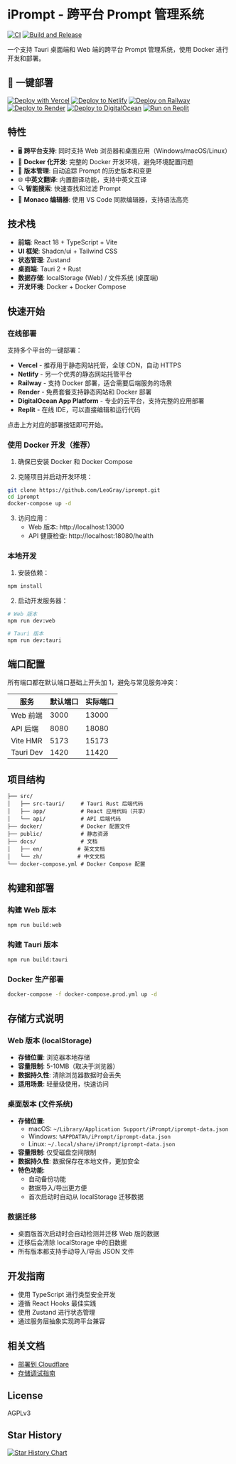 # iPrompt - 跨平台 Prompt 管理系统

[![CI](https://github.com/LeoGray/iprompt/actions/workflows/ci.yml/badge.svg)](https://github.com/LeoGray/iprompt/actions/workflows/ci.yml)
[![Build and Release](https://github.com/LeoGray/iprompt/actions/workflows/build.yml/badge.svg)](https://github.com/LeoGray/iprompt/actions/workflows/build.yml)

一个支持 Tauri 桌面端和 Web 端的跨平台 Prompt 管理系统，使用 Docker 进行开发和部署。

## 🚀 一键部署

[![Deploy with Vercel](https://vercel.com/button)](https://vercel.com/new/clone?repository-url=https%3A%2F%2Fgithub.com%2FLeoGray%2FiPrompt&project-name=iprompt&repository-name=iprompt&demo-title=iPrompt&demo-description=A%20cross-platform%20prompt%20management%20system&demo-url=https%3A%2F%2Fiprompt.vercel.app)
[![Deploy to Netlify](https://www.netlify.com/img/deploy/button.svg)](https://app.netlify.com/start/deploy?repository=https://github.com/LeoGray/iPrompt)
[![Deploy on Railway](https://railway.app/button.svg)](https://railway.app/template/deploy?template=https%3A%2F%2Fgithub.com%2FLeoGray%2FiPrompt&envs=NODE_ENV&NODE_ENVDesc=Production%20environment&NODE_ENVDefault=production)
[![Deploy to Render](https://render.com/images/deploy-to-render-button.svg)](https://render.com/deploy?repo=https://github.com/LeoGray/iPrompt)
[![Deploy to DigitalOcean](https://www.deploytodo.com/do-btn-blue.svg)](https://cloud.digitalocean.com/apps/new?repo=https://github.com/LeoGray/iPrompt/tree/main)
[![Run on Replit](https://replit.com/badge/github/LeoGray/iPrompt)](https://replit.com/new/github/LeoGray/iPrompt)

## 特性

- 🖥️ **跨平台支持**: 同时支持 Web 浏览器和桌面应用（Windows/macOS/Linux）
- 🐳 **Docker 化开发**: 完整的 Docker 开发环境，避免环境配置问题
- 🔄 **版本管理**: 自动追踪 Prompt 的历史版本和变更
- 🌐 **中英文翻译**: 内置翻译功能，支持中英文互译
- 🔍 **智能搜索**: 快速查找和过滤 Prompt
- 📝 **Monaco 编辑器**: 使用 VS Code 同款编辑器，支持语法高亮

## 技术栈

- **前端**: React 18 + TypeScript + Vite
- **UI 框架**: Shadcn/ui + Tailwind CSS
- **状态管理**: Zustand
- **桌面端**: Tauri 2 + Rust
- **数据存储**: localStorage (Web) / 文件系统 (桌面端)
- **开发环境**: Docker + Docker Compose

## 快速开始

### 在线部署

支持多个平台的一键部署：

- **Vercel** - 推荐用于静态网站托管，全球 CDN，自动 HTTPS
- **Netlify** - 另一个优秀的静态网站托管平台
- **Railway** - 支持 Docker 部署，适合需要后端服务的场景
- **Render** - 免费套餐支持静态网站和 Docker 部署
- **DigitalOcean App Platform** - 专业的云平台，支持完整的应用部署
- **Replit** - 在线 IDE，可以直接编辑和运行代码

点击上方对应的部署按钮即可开始。

### 使用 Docker 开发（推荐）

1. 确保已安装 Docker 和 Docker Compose

2. 克隆项目并启动开发环境：
```bash
git clone https://github.com/LeoGray/iprompt.git
cd iprompt
docker-compose up -d
```

3. 访问应用：
   - Web 版本: http://localhost:13000
   - API 健康检查: http://localhost:18080/health

### 本地开发

1. 安装依赖：
```bash
npm install
```

2. 启动开发服务器：
```bash
# Web 版本
npm run dev:web

# Tauri 版本
npm run dev:tauri
```

## 端口配置

所有端口都在默认端口基础上开头加 1，避免与常见服务冲突：

| 服务 | 默认端口 | 实际端口 |
|------|---------|----------|
| Web 前端 | 3000 | 13000 |
| API 后端 | 8080 | 18080 |
| Vite HMR | 5173 | 15173 |
| Tauri Dev | 1420 | 11420 |

## 项目结构

```
├── src/
│   ├── src-tauri/     # Tauri Rust 后端代码
│   ├── app/           # React 应用代码（共享）
│   └── api/           # API 后端代码
├── docker/            # Docker 配置文件
├── public/            # 静态资源
├── docs/              # 文档
│   ├── en/           # 英文文档
│   └── zh/           # 中文文档
└── docker-compose.yml # Docker Compose 配置
```

## 构建和部署

### 构建 Web 版本
```bash
npm run build:web
```

### 构建 Tauri 版本
```bash
npm run build:tauri
```

### Docker 生产部署
```bash
docker-compose -f docker-compose.prod.yml up -d
```

## 存储方式说明

### Web 版本 (localStorage)
- **存储位置**: 浏览器本地存储
- **容量限制**: 5-10MB（取决于浏览器）
- **数据持久性**: 清除浏览器数据时会丢失
- **适用场景**: 轻量级使用，快速访问

### 桌面版本 (文件系统)
- **存储位置**: 
  - macOS: `~/Library/Application Support/iPrompt/iprompt-data.json`
  - Windows: `%APPDATA%/iPrompt/iprompt-data.json`
  - Linux: `~/.local/share/iPrompt/iprompt-data.json`
- **容量限制**: 仅受磁盘空间限制
- **数据持久性**: 数据保存在本地文件，更加安全
- **特色功能**:
  - 自动备份功能
  - 数据导入/导出更方便
  - 首次启动时自动从 localStorage 迁移数据

### 数据迁移
- 桌面版首次启动时会自动检测并迁移 Web 版的数据
- 迁移后会清除 localStorage 中的旧数据
- 所有版本都支持手动导入/导出 JSON 文件

## 开发指南

- 使用 TypeScript 进行类型安全开发
- 遵循 React Hooks 最佳实践
- 使用 Zustand 进行状态管理
- 通过服务层抽象实现跨平台兼容

## 相关文档

- [部署到 Cloudflare](cloudflare-deployment.md)
- [存储调试指南](storage-debug.md)

## License

AGPLv3

## Star History

<a href="https://www.star-history.com/#LeoGray/iPrompt&Date">
 <picture>
   <source media="(prefers-color-scheme: dark)" srcset="https://api.star-history.com/svg?repos=LeoGray/iPrompt&type=Date&theme=dark" />
   <source media="(prefers-color-scheme: light)" srcset="https://api.star-history.com/svg?repos=LeoGray/iPrompt&type=Date" />
   <img alt="Star History Chart" src="https://api.star-history.com/svg?repos=LeoGray/iPrompt&type=Date" />
 </picture>
</a>